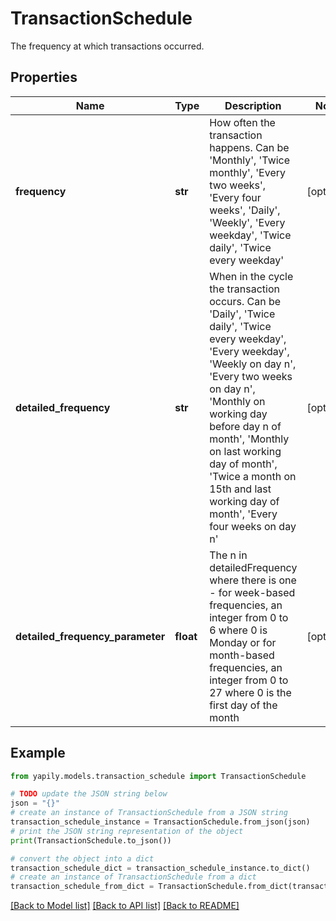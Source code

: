 # TransactionSchedule

The frequency at which transactions occurred.

## Properties

Name | Type | Description | Notes
------------ | ------------- | ------------- | -------------
**frequency** | **str** | How often the transaction happens.  Can be &#39;Monthly&#39;, &#39;Twice monthly&#39;, &#39;Every two weeks&#39;, &#39;Every four weeks&#39;, &#39;Daily&#39;, &#39;Weekly&#39;, &#39;Every weekday&#39;, &#39;Twice daily&#39;, &#39;Twice every weekday&#39; | [optional] 
**detailed_frequency** | **str** | When in the cycle the transaction occurs.  Can be &#39;Daily&#39;, &#39;Twice daily&#39;, &#39;Twice every weekday&#39;, &#39;Every weekday&#39;, &#39;Weekly on day n&#39;, &#39;Every two weeks on day n&#39;, &#39;Monthly on working day before day n of month&#39;, &#39;Monthly on last working day of month&#39;, &#39;Twice a month on 15th and last working day of month&#39;, &#39;Every four weeks on day n&#39; | [optional] 
**detailed_frequency_parameter** | **float** | The n in detailedFrequency where there is one - for week-based frequencies, an integer from 0 to 6 where 0 is Monday or for month-based frequencies, an integer from 0 to 27 where 0 is the first day of the month | [optional] 

## Example

```python
from yapily.models.transaction_schedule import TransactionSchedule

# TODO update the JSON string below
json = "{}"
# create an instance of TransactionSchedule from a JSON string
transaction_schedule_instance = TransactionSchedule.from_json(json)
# print the JSON string representation of the object
print(TransactionSchedule.to_json())

# convert the object into a dict
transaction_schedule_dict = transaction_schedule_instance.to_dict()
# create an instance of TransactionSchedule from a dict
transaction_schedule_from_dict = TransactionSchedule.from_dict(transaction_schedule_dict)
```
[[Back to Model list]](../README.md#documentation-for-models) [[Back to API list]](../README.md#documentation-for-api-endpoints) [[Back to README]](../README.md)


